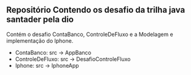 ## Repositório Contendo os desafio da trilha java santader pela dio

Contém o desafio ContaBanco, ControleDeFluxo e a Modelagem e implementação do Iphone.

* ContaBanco: src -> AppBanco
* ControleDeFluxo: src -> DesafioControleFluxo
* Iphone: src -> IphoneApp
